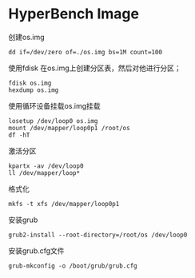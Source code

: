 # HyperBench Image

创建os.img
```
dd if=/dev/zero of=./os.img bs=1M count=100
```

使用fdisk 在os.img上创建分区表，然后对他进行分区；
```
fdisk os.img
hexdump os.img
```

使用循环设备挂载os.img挂载
```
losetup /dev/loop0 os.img
mount /dev/mapper/loop0p1 /root/os
df -hT
```

激活分区
```
kpartx -av /dev/loop0
ll /dev/mapper/loop*
```

格式化
```
mkfs -t xfs /dev/mapper/loop0p1
```

安装grub
```
grub2-install --root-directory=/root/os /dev/loop0
```

安装grub.cfg文件
```
grub-mkconfig -o /boot/grub/grub.cfg
```

